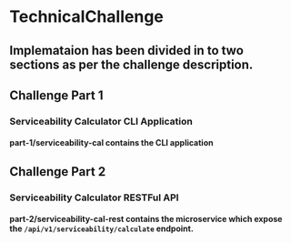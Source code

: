 # TechnicalChallenge

## Implemataion has been divided in to two sections as per the challenge description.


## Challenge Part 1 
  ### Serviceability Calculator CLI Application
  #### part-1/serviceability-cal contains the CLI application

## Challenge Part 2
  ### Serviceability Calculator RESTFul API
  #### part-2/serviceability-cal-rest contains the microservice which expose the `/api/v1/serviceability/calculate` endpoint.



